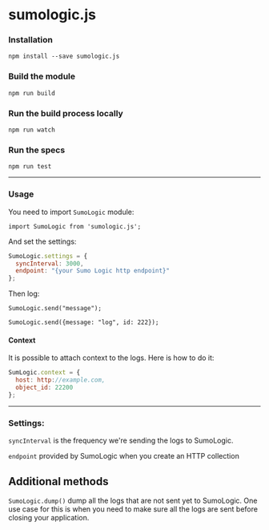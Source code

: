 # sumologic.js

### Installation
`npm install --save sumologic.js`

### Build the module
`npm run build`

### Run the build process locally
`npm run watch`

### Run the specs
`npm run test`

---

### Usage
You need to import `SumoLogic` module:

`import SumoLogic from 'sumologic.js';`

And set the settings:

```javascript
SumoLogic.settings = {
  syncInterval: 3000,
  endpoint: "{your Sumo Logic http endpoint}"
};
```

Then log:

`SumoLogic.send("message");`

`SumoLogic.send({message: "log", id: 222});`

#### Context
It is possible to attach context to the logs. Here is how to do it:
```javascript
SumLogic.context = {
  host: http://example.com,
  object_id: 22200
};
```
---

### Settings:
`syncInterval` is the frequency we're sending the logs to SumoLogic.

`endpoint` provided by SumoLogic when you create an HTTP collection

## Additional methods
`SumoLogic.dump()` dump all the logs that are not sent yet to SumoLogic. One use case for this is when you need to make sure all the logs are sent before closing your application.
